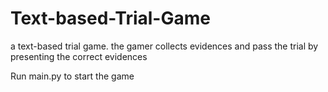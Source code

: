 # Text-based-Trial-Game
a text-based trial game. the gamer collects evidences and pass the trial by presenting the correct evidences

Run main.py to start the game
